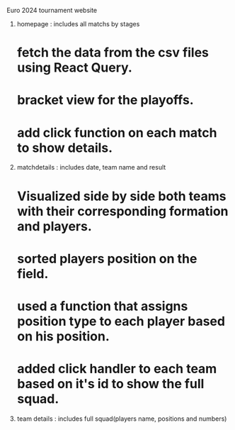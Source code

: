 Euro 2024 tournament website

1. homepage : includes all matchs by stages
    # fetch the data from the csv files using React Query.
    # bracket view for the playoffs.
    # add click function on each match to show details.

2. matchdetails : includes date, team name and result
    # Visualized side by side both teams with their corresponding formation and players.
    # sorted players position on the field.
    # used a function that assigns position type to each player based on his position.
    # added click handler to each team based on it's id to show the full squad.

3. team details : includes full squad(players name, positions and numbers)